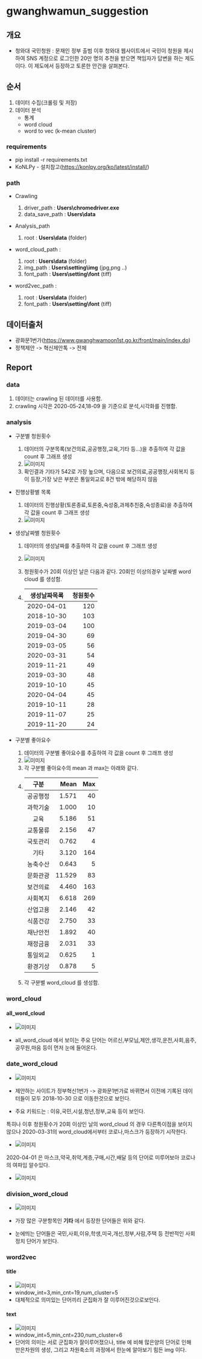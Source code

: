 # gwanghwamun_suggestion
## 개요
* 청와대 국민청원 :  문재인 정부 출범 이후 청와대 웹사이트에서 국민이 청원을 제시하여 SNS 계정으로 로그인한 20만 명의 추천을 받으면 책임자가 답변을 하는 제도이다. 이 제도에서 등장하고 토론한 안건을 살펴본다.

## 순서
1. 데이터 수집(크롤링 및 저장)
2. 데이터 분석
    * 통계
    * word cloud
    * word to vec (k-mean cluster)

### requirements
* pip install -r requirements.txt 
* KoNLPy - 설치참고(https://konlpy.org/ko/latest/install/)

### path
* Crawling
    1. driver_path : __Users\chromedriver.exe__
    2. data_save_path : __Users\data__

    
* Analysis_path
    1. root : __Users\data__ (folder)


* word_cloud_path : 
    1. root : __Users\data__ (folder)
    2. img_path : __Users\setting\img__ (jpg,png ..)
    3. font_path : __Users\setting\font__ (tiff)


* word2vec_path :
    1. root : __Users\data__ (folder)
    2. font_path : __Users\setting\font__ (tiff)

## 데이터출처
* 광화문1번가(https://www.gwanghwamoon1st.go.kr/front/main/index.do)
* 정책제안 -> 혁신제안톡 -> 전체

## Report
### data
1. 데이터는 crawling 된 데이터를 사용함.
2. crawling 시각은 2020-05-24,18-09 을 기준으로 분석,시각화를 진행함.

### analysis
* 구분별 청원횟수
    1. 데이터의 구분목록(보건의료,공공행정,교육,기타 등...)을 추출하여 각 값을 count 후 그래프 생성
    2. ![이미지](https://github.com/kdj6394/Gwanghwamun_Suggestion/blob/master/src/img/%EA%B5%AC%EB%B6%84%EB%B3%84%EC%B2%AD%EC%9B%90%ED%9A%9F%EC%88%98.png?raw=true)
    3. 확인결과 기타가 542로 가장 높으며, 다음으로 보건의료,공공행정,사회복지 등이 등장,가장 낮은 부분은 통일외교로 8건 밖에 해당하지 않음 


* 진행상황별 목록
    1. 데이터의 진행상황(토론종료,토론중,숙성중,과제추친중,숙성종료)을 추출하여 각 값을 count 후 그래프 생성
    2. ![이미지](https://github.com/kdj6394/Gwanghwamun_Suggestion/blob/master/src/img/%EC%A7%84%ED%96%89%EC%83%81%ED%99%A9%EB%B3%84%EB%AA%A9%EB%A1%9D%ED%9A%9F%EC%88%98.png?raw=true)

* 생성날짜별 청원횟수
    1. 데이터의 생성날짜를 추출하여 각 값을 count 후 그래프 생성
    2. ![이미지](https://github.com/kdj6394/Gwanghwamun_Suggestion/blob/master/src/img/%EC%83%9D%EC%84%B1%EB%82%A0%EC%A7%9C%EB%B3%84%EC%B2%AD%EC%9B%90%ED%9A%9F%EC%88%98.png?raw=true)
    
    3. 청원횟수가 20회 이상인 날은 다음과 같다. 20회인 이상의경우 날짜별 word cloud 를 생성함. 
    4. 
        |생성날짜목록 | 청원횟수|
        |:----:|----:|
        | 2020-04-01 |   120|
        | 2018-10-30 |   103|
        | 2019-03-04 |   100|
        | 2019-04-30 |    69|
        | 2019-03-05 |    56|
        | 2020-03-31 |    54|
        | 2019-11-21 |    49|
        | 2019-03-30 |    48|
        | 2019-10-10 |    45|
        | 2020-04-04 |    45|
        | 2019-10-11 |    28|
        | 2019-11-07 |    25|
        | 2019-11-20 |    24|

 * 구분별 좋아요수
    1. 데이터의 구분별 좋아요수를 추출하여 각 값을 count 후 그래프 생성
    2. ![이미지](https://github.com/kdj6394/Gwanghwamun_Suggestion/blob/master/src/img/%EA%B5%AC%EB%B6%84%EB%B3%84%EC%A2%8B%EC%95%84%EC%9A%94%EC%88%98.png?raw=true)
    3. 각 구분별 좋아요수의 mean 과 max는 아래와 같다.
    4. 
        | 구분 | Mean | Max |
        |:----:|----:|----:|
        |공공행정|1.571|   40|
        |과학기술|1.000|   10|
        |교육|5.186|   51|
        |교통물류|2.156|   47|
        |국토관리|0.762|    4|
        |기타|3.120|  164|
        |농축수산|0.643|    5|
        |문화관광|11.529|   83|
        |보건의료|4.460|  163|
        |사회복지|6.618|  269|
        |산업고용|2.146|   42|
        |식품건강|2.750|   33|
        |재난안전|1.892|   40|
        |재정금융|2.031|   33|
        |통일외교|0.625|    1|
        |환경기상|0.878|    5|
    5. 각 구분별 word_cloud 를 생성함.

### word_cloud
#### all_word_cloud 
* ![이미지](https://github.com/kdj6394/Gwanghwamun_Suggestion/blob/master/src/img/all_word_cloud.png?raw=true)

* all_word_cloud 에서 보이는 주요 단어는 어르신,부모님,제안,생각,운전,사회,음주,공무원,마음 등이 먼저 눈에 들어온다.

### date_word_cloud
* ![이미지](https://github.com/kdj6394/Gwanghwamun_Suggestion/blob/master/src/img/date_word_cloud/2018-10-30_word_cloud.png?raw=true)

* 제안하는 사이트가 정부혁신1번가 -> 광화문1번가로 바뀌면서 이전에 기록된 데이터들이 모두 2018-10-30 으로 이동한것으로 보인다.
* 주요 키워드는 : 이유,국민,시설,청년,정부,교육 등이 보인다.

특히나 이후 청원횟수가 20회 이상인 날의 word_cloud 의 경우 다른특이점을 보이지 않으나 2020-03-31의 word_cloud에서부터 코로나,마스크가 등장하기 시작한다.
* ![이미지](https://github.com/kdj6394/Gwanghwamun_Suggestion/blob/master/src/img/date_word_cloud/2020-03-31_word_cloud.png?raw=true)

2020-04-01 은 마스크,약국,취약,계층,구매,시간,배달 등의 단어로 미루어보아 코로나의 여파임 알수있다.

* ![이미지](https://github.com/kdj6394/Gwanghwamun_Suggestion/blob/master/src/img/date_word_cloud/2020-04-01_word_cloud.png?raw=true)

### division_word_cloud
* ![이미지](https://github.com/kdj6394/Gwanghwamun_Suggestion/blob/master/src/img/division_word_cloud/%EA%B8%B0%ED%83%80_word_cloud.png?raw=true)

* 가장 많은 구분항목인 __기타__ 에서 등장한 단어들은 위와 같다.
* 눈에띄는 단어들은 국민,사회,이유,학생,미국,개선,정부,사람,주택 등 전반적인 사회정치 단어가 보인다.

### word2vec

#### title
* ![이미지](https://github.com/kdj6394/gwanghwamun_suggestion/blob/master/src/img/word2vec_title.png?raw=true)
* window_int=3,min_cnt=19,num_cluster=5
* 대체적으로 의미있는 단어끼리 군집화가 잘 이루어진것으로보인다.

#### text
* ![이미지](https://github.com/kdj6394/gwanghwamun_suggestion/blob/master/src/img/word2vec_text.png?raw=true)
* window_int=5,min_cnt=230,num_cluster=6
* 단어의 의미는 서로 군집화가 잘이루어졌으나, title 에 비해 많은양의 단어로 인해 만은차원의 생성, 그리고 차원축소의 과정에서 한눈에 알아보기 힘든 img 이다.
